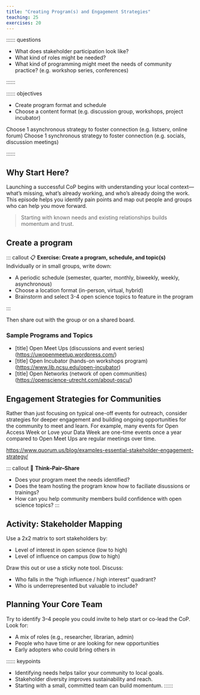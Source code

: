 ```yaml
---
title: "Creating Program(s) and Engagement Strategies"
teaching: 25
exercises: 20
---
```


:::::: questions
- What does stakeholder participation look like?
- What kind of roles might be needed?
- What kind of programming might meet the needs of community practice? (e.g. workshop series, conferences)

::::::

:::::: objectives
- Create program format and schedule
- Choose a content format (e.g. discussion group, workshops, project incubator)

Choose 1 asynchronous strategy to foster connection (e.g. listserv, online forum)
Choose 1 synchronous strategy to foster connection (e.g. socials, discussion meetings)


::::::

## Why Start Here?

Launching a successful CoP begins with understanding your local context—what’s missing, what’s already working, and who’s already doing the work. This episode helps you identify pain points and map out people and groups who can help you move forward.

> Starting with known needs and existing relationships builds momentum and trust.

## Create a program

::: callout
📋 **Exercise: Create a program, schedule, and topic(s)**
Individually or in small groups, write down:
- A periodic schedule (semester, quarter, monthly, biweekly, weekly, asynchronous)
- Choose a location  format (in-person, virtual, hybrid)
- Brainstorm and select 3-4 open science topics to feature in the program

:::

Then share out with the group or on a shared board.

### Sample Programs and Topics
- [title] Open Meet Ups (discussions and event series)
(https://uwopenmeetup.wordpress.com/) 
- [title] Open Incubator (hands-on workshops program)
(https://www.lib.ncsu.edu/open-incubator) 
- [title] Open Networks (network of open communities)
(https://openscience-utrecht.com/about-oscu/) 


## Engagement Strategies for Communities

Rather than just focusing on typical one-off events for outreach, consider strategies for deeper engagement and building ongoing opportunities for the community to meet and learn. For example, many events for Open Access Week or Love your Data Week are one-time events once a year compared to Open Meet Ups are regular meetings over time.

https://www.quorum.us/blog/examples-essential-stakeholder-engagement-strategy/ 


::: callout
💬 **Think–Pair–Share**
- Does your program meet the needs identified?
- Does the team hosting the program know how to faciliate disussions or trainings?
- How can you help community members build confidence with open science topics?
:::

## Activity: Stakeholder Mapping

Use a 2x2 matrix to sort stakeholders by:
- Level of interest in open science (low to high)
- Level of influence on campus (low to high)

Draw this out or use a sticky note tool. Discuss:
- Who falls in the “high influence / high interest” quadrant?
- Who is underrepresented but valuable to include?

## Planning Your Core Team

Try to identify 3–4 people you could invite to help start or co-lead the CoP. Look for:
- A mix of roles (e.g., researcher, librarian, admin)
- People who have time or are looking for new opportunities
- Early adopters who could bring others in

:::::: keypoints
- Identifying needs helps tailor your community to local goals.
- Stakeholder diversity improves sustainability and reach.
- Starting with a small, committed team can build momentum.
::::::
